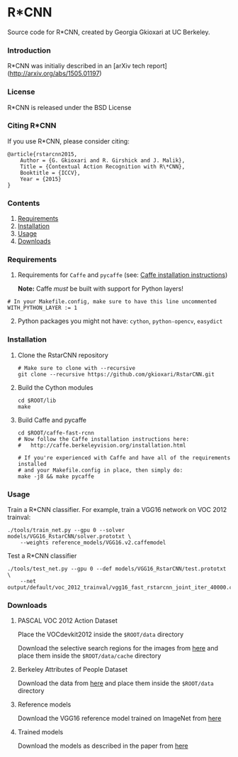 # R\*CNN
Source code for R\*CNN, created by Georgia Gkioxari at UC Berkeley.

### Introduction

R\*CNN was initialiy described in an [arXiv tech report] (http://arxiv.org/abs/1505.01197)

### License 

R\*CNN is released under the BSD License

### Citing R\*CNN

If you use R\*CNN, please consider citing:

	@article{rstarcnn2015,
        Author = {G. Gkioxari and R. Girshick and J. Malik},
        Title = {Contextual Action Recognition with R\*CNN},
        Booktitle = {ICCV},
        Year = {2015}
    }

### Contents
1. [Requirements](#requirements)
2. [Installation](#installation)
3. [Usage](#usage)
4. [Downloads](#downloads)

### Requirements

1. Requirements for `Caffe` and `pycaffe` (see: [Caffe 	installation instructions](http://caffe.berkeleyvision.org/installation.html))

	**Note:** Caffe *must* be built with support for Python layers!

  ```make
  # In your Makefile.config, make sure to have this line uncommented
  WITH_PYTHON_LAYER := 1

  ```
  2. Python packages you might not have: `cython`, `python-opencv`, `easydict`

 ### Installation

 1. Clone the RstarCNN repository
  	```Shell
  	# Make sure to clone with --recursive
  	git clone --recursive https://github.com/gkioxari/RstarCNN.git
  	```

 2. Build the Cython modules
 	``` Shell
 	cd $ROOT/lib
 	make
 	```

3. Build Caffe and pycaffe
	```Shell
    cd $ROOT/caffe-fast-rcnn
    # Now follow the Caffe installation instructions here:
    #   http://caffe.berkeleyvision.org/installation.html

    # If you're experienced with Caffe and have all of the requirements installed
    # and your Makefile.config in place, then simply do:
    make -j8 && make pycaffe
    ```

### Usage

Train a R\*CNN classifier. For example, train a VGG16 network on VOC 2012 trainval:

```Shell
./tools/train_net.py --gpu 0 --solver models/VGG16_RstarCNN/solver.prototxt \
	--weights reference_models/VGG16.v2.caffemodel
```

Test a R\*CNN classifier

```Shell
./tools/test_net.py --gpu 0 --def models/VGG16_RstarCNN/test.prototxt \
	--net output/default/voc_2012_trainval/vgg16_fast_rstarcnn_joint_iter_40000.caffemodel
```

### Downloads

1. PASCAL VOC 2012 Action Dataset

	Place the VOCdevkit2012 inside the `$ROOT/data` directory

	Download the selective search regions for the images from [here](http://www.cs.berkeley.edu/~gkioxari/RstarCNN/ss_voc2012.tar.gz) and place them inside the `$ROOT/data/cache` directory

2. Berkeley Attributes of People Dataset

	Download the data from [here](http://www.cs.berkeley.edu/~gkioxari/RstarCNN/BAPD.tar.gz) and place them inside the `$ROOT/data` directory

3. Reference models
	
	Download the VGG16 reference model trained on ImageNet from [here](http://www.cs.berkeley.edu/~gkioxari/RstarCNN/reference_models.tar.gz)

4. Trained models
	
	Download the models as described in the paper from [here](http://www.cs.berkeley.edu/~gkioxari/RstarCNN/trained_models.tar.gz)



  